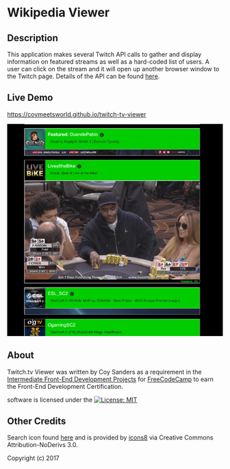 # Wikipedia Viewer

## Description
This application makes several Twitch API calls to gather and display information on featured streams as well as a hard-coded list of users. A user can click on the stream and it will open up another browser window to the Twitch page. Details of the API can be found [here](https://dev.twitch.tv/docs). 

## Live Demo

https://coymeetsworld.github.io/twitch-tv-viewer

<div align="center">
  <img src="imgs/preview-imgs/preview.png" alt="Preview image of Twitch.tv Viewer"/>
</div>

## About

Twitch.tv Viewer was written by Coy Sanders as a requirement in the [Intermediate Front-End Development Projects](https://www.freecodecamp.com/challenges/use-the-twitchtv-json-api) for [FreeCodeCamp](https://www.freecodecamp.com) to earn the Front-End Development Certification.

software is licensed under the [![License: MIT](https://img.shields.io/badge/License-MIT-yellow.svg)](https://opensource.org/licenses/MIT)

## Other Credits

Search icon found [here](http://www.iconsdb.com/black-icons/search-9-icon.html) and is provided by [icons8](https://icons8.com/) via  Creative Commons Attribution-NoDerivs 3.0.

Copyright (c) 2017 
